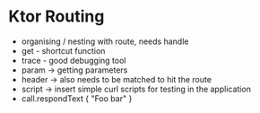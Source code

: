 # Ktor Routing

* organising / nesting with route, needs handle
* get - shortcut function
* trace - good debugging tool
* param -> getting parameters
* header -> also needs to be matched to hit the route
* script -> insert simple curl scripts for testing in  the application
* call.respondText { "Foo bar" }